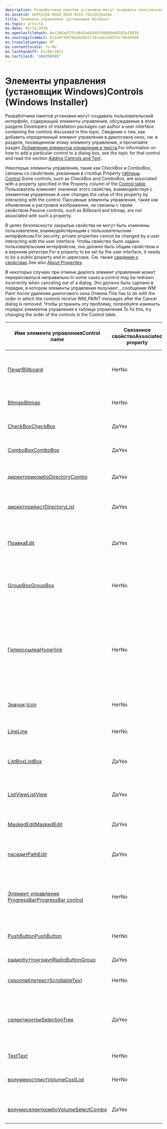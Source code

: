 ```yaml
---
description: Разработчики пакетов установки могут создавать пользовательский интерфейс, содержащий элементы управления, обсуждаемые в этом разделе.
ms.assetid: ed9fa158-9dad-4d2d-8153-78122b19a34e
title: Элементы управления (установщик Windows)
ms.topic: article
ms.date: 05/31/2018
ms.openlocfilehash: 0ec286adf25c0642ae044bfd0b89e66182ef6839
ms.sourcegitcommit: 831e8f3db78ab820e1710cede244553c70e50500
ms.translationtype: MT
ms.contentlocale: ru-RU
ms.lasthandoff: 01/08/2021
ms.locfileid: "104350245"
---
```

# <a name="controls-windows-installer"></a><span data-ttu-id="ab5f7-103">Элементы управления (установщик Windows)</span><span class="sxs-lookup"><span data-stu-id="ab5f7-103">Controls (Windows Installer)</span></span>

<span data-ttu-id="ab5f7-104">Разработчики пакетов установки могут создавать пользовательский интерфейс, содержащий элементы управления, обсуждаемые в этом разделе.</span><span class="sxs-lookup"><span data-stu-id="ab5f7-104">Developers of installation packages can author a user interface containing the controls discussed in this topic.</span></span> <span data-ttu-id="ab5f7-105">Сведения о том, как добавить определенный элемент управления в диалоговое окно, см. в разделе, посвященном этому элементу управления, и прочитайте раздел [Добавление элементов управления и текста](adding-controls-and-text.md).</span><span class="sxs-lookup"><span data-stu-id="ab5f7-105">For information on how to add a particular control to a dialog box, see the topic for that control and read the section [Adding Controls and Text](adding-controls-and-text.md).</span></span>

<span data-ttu-id="ab5f7-106">Некоторые элементы управления, такие как CheckBox и ComboBox, связаны со свойством, указанным в столбце Property [таблицы Control](control-table.md).</span><span class="sxs-lookup"><span data-stu-id="ab5f7-106">Some controls, such as CheckBox and ComboBox, are associated with a property specified in the Property column of the [Control table](control-table.md).</span></span> <span data-ttu-id="ab5f7-107">Пользователь изменяет значение этого свойства, взаимодействуя с элементом управления.</span><span class="sxs-lookup"><span data-stu-id="ab5f7-107">A user changes the value of this property by interacting with the control.</span></span> <span data-ttu-id="ab5f7-108">Пассивные элементы управления, такие как объявление и растровое изображение, не связаны с таким свойством.</span><span class="sxs-lookup"><span data-stu-id="ab5f7-108">Passive controls, such as Billboard and bitmap, are not associated with such a property.</span></span>

<span data-ttu-id="ab5f7-109">В целях безопасности закрытые свойства не могут быть изменены пользователем, взаимодействующим с пользовательским интерфейсом.</span><span class="sxs-lookup"><span data-stu-id="ab5f7-109">For security, private properties cannot be changed by a user interacting with the user interface.</span></span> <span data-ttu-id="ab5f7-110">Чтобы свойство было задано пользовательским интерфейсом, оно должно быть общим свойством и в верхнем регистре.</span><span class="sxs-lookup"><span data-stu-id="ab5f7-110">For a property to be set by the user interface, it needs to be a public property and in uppercase.</span></span> <span data-ttu-id="ab5f7-111">См. также [сведения о свойствах](about-properties.md).</span><span class="sxs-lookup"><span data-stu-id="ab5f7-111">See also [About Properties](about-properties.md).</span></span>

<span data-ttu-id="ab5f7-112">В некоторых случаях при отмене диалога элемент управления может перерисоваться неправильно.</span><span class="sxs-lookup"><span data-stu-id="ab5f7-112">In some cases a control may be redrawn incorrectly when canceling out of a dialog.</span></span> <span data-ttu-id="ab5f7-113">Это должно быть сделано в порядке, в котором элементы управления получают \_ сообщения WM Paint после удаления диалогового окна Отмена.</span><span class="sxs-lookup"><span data-stu-id="ab5f7-113">This has to do with the order in which the controls receive WM\_PAINT messages after the Cancel dialog is removed.</span></span> <span data-ttu-id="ab5f7-114">Чтобы устранить эту проблему, попробуйте изменить порядок элементов управления в таблице управления.</span><span class="sxs-lookup"><span data-stu-id="ab5f7-114">To fix this, try changing the order of the controls in the Control table.</span></span>



| <span data-ttu-id="ab5f7-115">Имя элемента управления</span><span class="sxs-lookup"><span data-stu-id="ab5f7-115">Control name</span></span>                                       | <span data-ttu-id="ab5f7-116">Связанное свойство</span><span class="sxs-lookup"><span data-stu-id="ab5f7-116">Associated property</span></span> | <span data-ttu-id="ab5f7-117">Краткое описание элемента управления</span><span class="sxs-lookup"><span data-stu-id="ab5f7-117">Brief description of control</span></span>                                                                                                                                                          |
|----------------------------------------------------|---------------------|---------------------------------------------------------------------------------------------------------------------------------------------------------------------------------------|
| [<span data-ttu-id="ab5f7-118">Печат</span><span class="sxs-lookup"><span data-stu-id="ab5f7-118">Billboard</span></span>](billboard-control.md)                 | <span data-ttu-id="ab5f7-119">Нет</span><span class="sxs-lookup"><span data-stu-id="ab5f7-119">No</span></span>                  | <span data-ttu-id="ab5f7-120">Отображает объявления на основе сообщений о ходе выполнения.</span><span class="sxs-lookup"><span data-stu-id="ab5f7-120">Displays billboards based on progress messages.</span></span>                                                                                                                                       |
| [<span data-ttu-id="ab5f7-121">Bitmap</span><span class="sxs-lookup"><span data-stu-id="ab5f7-121">Bitmap</span></span>](bitmap-control.md)                       | <span data-ttu-id="ab5f7-122">Нет</span><span class="sxs-lookup"><span data-stu-id="ab5f7-122">No</span></span>                  | <span data-ttu-id="ab5f7-123">Отображает статическое изображение точечного рисунка.</span><span class="sxs-lookup"><span data-stu-id="ab5f7-123">Displays a static picture of a bitmap.</span></span>                                                                                                                                                |
| [<span data-ttu-id="ab5f7-124">CheckBox</span><span class="sxs-lookup"><span data-stu-id="ab5f7-124">CheckBox</span></span>](checkbox-control.md)                   | <span data-ttu-id="ab5f7-125">Да</span><span class="sxs-lookup"><span data-stu-id="ab5f7-125">Yes</span></span>                 | <span data-ttu-id="ab5f7-126">Флажок с двумя состояниями.</span><span class="sxs-lookup"><span data-stu-id="ab5f7-126">A two-state check box.</span></span>                                                                                                                                                                |
| [<span data-ttu-id="ab5f7-127">ComboBox</span><span class="sxs-lookup"><span data-stu-id="ab5f7-127">ComboBox</span></span>](combobox-control.md)                   | <span data-ttu-id="ab5f7-128">Да</span><span class="sxs-lookup"><span data-stu-id="ab5f7-128">Yes</span></span>                 | <span data-ttu-id="ab5f7-129">Раскрывающийся список с полем редактирования.</span><span class="sxs-lookup"><span data-stu-id="ab5f7-129">A drop-down list with an edit field.</span></span>                                                                                                                                                  |
| [<span data-ttu-id="ab5f7-130">директорикомбо</span><span class="sxs-lookup"><span data-stu-id="ab5f7-130">DirectoryCombo</span></span>](directorycombo-control.md)       | <span data-ttu-id="ab5f7-131">Да</span><span class="sxs-lookup"><span data-stu-id="ab5f7-131">Yes</span></span>                 | <span data-ttu-id="ab5f7-132">Выберите все, кроме последнего сегмента пути.</span><span class="sxs-lookup"><span data-stu-id="ab5f7-132">Select all except the last segment of the path.</span></span>                                                                                                                                       |
| [<span data-ttu-id="ab5f7-133">директорилист</span><span class="sxs-lookup"><span data-stu-id="ab5f7-133">DirectoryList</span></span>](directorylist-control.md)         | <span data-ttu-id="ab5f7-134">Да</span><span class="sxs-lookup"><span data-stu-id="ab5f7-134">Yes</span></span>                 | <span data-ttu-id="ab5f7-135">Отображает папки под основной частью пути.</span><span class="sxs-lookup"><span data-stu-id="ab5f7-135">Displays folders below the main part of path.</span></span>                                                                                                                                         |
| [<span data-ttu-id="ab5f7-136">Правка</span><span class="sxs-lookup"><span data-stu-id="ab5f7-136">Edit</span></span>](edit-control.md)                           | <span data-ttu-id="ab5f7-137">Да</span><span class="sxs-lookup"><span data-stu-id="ab5f7-137">Yes</span></span>                 | <span data-ttu-id="ab5f7-138">Обычное поле редактирования для любой строки или целого числа.</span><span class="sxs-lookup"><span data-stu-id="ab5f7-138">A regular edit field for any string or integer.</span></span>                                                                                                                                       |
| [<span data-ttu-id="ab5f7-139">GroupBox</span><span class="sxs-lookup"><span data-stu-id="ab5f7-139">GroupBox</span></span>](groupbox-control.md)                   | <span data-ttu-id="ab5f7-140">Нет</span><span class="sxs-lookup"><span data-stu-id="ab5f7-140">No</span></span>                  | <span data-ttu-id="ab5f7-141">Отображает прямоугольник, который объединяет другие элементы управления.</span><span class="sxs-lookup"><span data-stu-id="ab5f7-141">Displays a rectangle that groups other controls together.</span></span>                                                                                                                             |
| [<span data-ttu-id="ab5f7-142">Гиперссылка</span><span class="sxs-lookup"><span data-stu-id="ab5f7-142">Hyperlink</span></span>](hyperlink-control.md)                 | <span data-ttu-id="ab5f7-143">Нет</span><span class="sxs-lookup"><span data-stu-id="ab5f7-143">No</span></span>                  | <span data-ttu-id="ab5f7-144">Отображает ссылку HTML на адрес, который открывается в браузере по умолчанию. **[Установщик Windows 4,5 и более ранних версий](not-supported-in-windows-installer-4-5.md):** Не поддерживается.</span><span class="sxs-lookup"><span data-stu-id="ab5f7-144">Displays a HTML link to an address, which opens in the default browser.**[Windows Installer 4.5 and earlier](not-supported-in-windows-installer-4-5.md):** Not supported.</span></span><br/> |
| <span data-ttu-id="ab5f7-145">[Значок](icon-control.md):</span><span class="sxs-lookup"><span data-stu-id="ab5f7-145">[Icon](icon-control.md)</span></span>                           | <span data-ttu-id="ab5f7-146">Нет</span><span class="sxs-lookup"><span data-stu-id="ab5f7-146">No</span></span>                  | <span data-ttu-id="ab5f7-147">Отображает статическое изображение значка.</span><span class="sxs-lookup"><span data-stu-id="ab5f7-147">Displays a static picture of an icon.</span></span>                                                                                                                                                 |
| [<span data-ttu-id="ab5f7-148">Line</span><span class="sxs-lookup"><span data-stu-id="ab5f7-148">Line</span></span>](line-control.md)                           | <span data-ttu-id="ab5f7-149">Нет</span><span class="sxs-lookup"><span data-stu-id="ab5f7-149">No</span></span>                  | <span data-ttu-id="ab5f7-150">Отображает горизонтальную линию.</span><span class="sxs-lookup"><span data-stu-id="ab5f7-150">Displays a horizontal line.</span></span>                                                                                                                                                           |
| [<span data-ttu-id="ab5f7-151">ListBox</span><span class="sxs-lookup"><span data-stu-id="ab5f7-151">ListBox</span></span>](listbox-control.md)                     | <span data-ttu-id="ab5f7-152">Да</span><span class="sxs-lookup"><span data-stu-id="ab5f7-152">Yes</span></span>                 | <span data-ttu-id="ab5f7-153">Раскрывающийся список без поля редактирования.</span><span class="sxs-lookup"><span data-stu-id="ab5f7-153">A drop-down list without an edit field.</span></span>                                                                                                                                               |
| [<span data-ttu-id="ab5f7-154">ListView</span><span class="sxs-lookup"><span data-stu-id="ab5f7-154">ListView</span></span>](listview-control.md)                   | <span data-ttu-id="ab5f7-155">Да</span><span class="sxs-lookup"><span data-stu-id="ab5f7-155">Yes</span></span>                 | <span data-ttu-id="ab5f7-156">Отображает столбец значений со значками для выбора.</span><span class="sxs-lookup"><span data-stu-id="ab5f7-156">Displays a column of values with icons for selection.</span></span>                                                                                                                                 |
| [<span data-ttu-id="ab5f7-157">MaskedEdit</span><span class="sxs-lookup"><span data-stu-id="ab5f7-157">MaskedEdit</span></span>](maskededit-control.md)               | <span data-ttu-id="ab5f7-158">Да</span><span class="sxs-lookup"><span data-stu-id="ab5f7-158">Yes</span></span>                 | <span data-ttu-id="ab5f7-159">Поле редактирования с маской в текстовом поле.</span><span class="sxs-lookup"><span data-stu-id="ab5f7-159">An edit field with a mask in the text field.</span></span>                                                                                                                                          |
| [<span data-ttu-id="ab5f7-160">паседит</span><span class="sxs-lookup"><span data-stu-id="ab5f7-160">PathEdit</span></span>](pathedit-control.md)                   | <span data-ttu-id="ab5f7-161">Да</span><span class="sxs-lookup"><span data-stu-id="ab5f7-161">Yes</span></span>                 | <span data-ttu-id="ab5f7-162">Отображает имя папки или полный путь в поле редактирования.</span><span class="sxs-lookup"><span data-stu-id="ab5f7-162">Displays folder name or entire path in an edit field.</span></span>                                                                                                                                 |
| [<span data-ttu-id="ab5f7-163">Элемент управления ProgressBar</span><span class="sxs-lookup"><span data-stu-id="ab5f7-163">ProgressBar control</span></span>](progressbar-control.md)     | <span data-ttu-id="ab5f7-164">Нет</span><span class="sxs-lookup"><span data-stu-id="ab5f7-164">No</span></span>                  | <span data-ttu-id="ab5f7-165">Линейчатая диаграмма, которая изменяет длину при получении сообщений о ходе выполнения.</span><span class="sxs-lookup"><span data-stu-id="ab5f7-165">Bar graph that changes length as it receives progress messages.</span></span>                                                                                                                       |
| [<span data-ttu-id="ab5f7-166">PushButton</span><span class="sxs-lookup"><span data-stu-id="ab5f7-166">PushButton</span></span>](pushbutton-control.md)               | <span data-ttu-id="ab5f7-167">Нет</span><span class="sxs-lookup"><span data-stu-id="ab5f7-167">No</span></span>                  | <span data-ttu-id="ab5f7-168">Отображает базовую кнопку "Отправить".</span><span class="sxs-lookup"><span data-stu-id="ab5f7-168">Displays a basic push button.</span></span>                                                                                                                                                         |
| [<span data-ttu-id="ab5f7-169">радиобуттонграуп</span><span class="sxs-lookup"><span data-stu-id="ab5f7-169">RadioButtonGroup</span></span>](radiobuttongroup-control.md)   | <span data-ttu-id="ab5f7-170">Да</span><span class="sxs-lookup"><span data-stu-id="ab5f7-170">Yes</span></span>                 | <span data-ttu-id="ab5f7-171">Группа переключателей.</span><span class="sxs-lookup"><span data-stu-id="ab5f7-171">A group of radio buttons.</span></span>                                                                                                                                                             |
| [<span data-ttu-id="ab5f7-172">скроллаблетекст</span><span class="sxs-lookup"><span data-stu-id="ab5f7-172">ScrollableText</span></span>](scrollabletext-control.md)       | <span data-ttu-id="ab5f7-173">Нет</span><span class="sxs-lookup"><span data-stu-id="ab5f7-173">No</span></span>                  | <span data-ttu-id="ab5f7-174">Отображает длинную строку текста.</span><span class="sxs-lookup"><span data-stu-id="ab5f7-174">Displays a long string of text.</span></span>                                                                                                                                                       |
| [<span data-ttu-id="ab5f7-175">селектионтри</span><span class="sxs-lookup"><span data-stu-id="ab5f7-175">SelectionTree</span></span>](selectiontree-control.md)         | <span data-ttu-id="ab5f7-176">Да</span><span class="sxs-lookup"><span data-stu-id="ab5f7-176">Yes</span></span>                 | <span data-ttu-id="ab5f7-177">Отображает сведения из таблицы компонентов и позволяет пользователю изменить состояние выбора.</span><span class="sxs-lookup"><span data-stu-id="ab5f7-177">Displays information from the Feature table and enables the user to change their selection state.</span></span>                                                                                     |
| [<span data-ttu-id="ab5f7-178">Text</span><span class="sxs-lookup"><span data-stu-id="ab5f7-178">Text</span></span>](text-control.md)                           | <span data-ttu-id="ab5f7-179">Нет</span><span class="sxs-lookup"><span data-stu-id="ab5f7-179">No</span></span>                  | <span data-ttu-id="ab5f7-180">Отображает статический текст.</span><span class="sxs-lookup"><span data-stu-id="ab5f7-180">Displays static text.</span></span>                                                                                                                                                                 |
| [<span data-ttu-id="ab5f7-181">волумекостлист</span><span class="sxs-lookup"><span data-stu-id="ab5f7-181">VolumeCostList</span></span>](volumecostlist-control.md)       | <span data-ttu-id="ab5f7-182">Нет</span><span class="sxs-lookup"><span data-stu-id="ab5f7-182">No</span></span>                  | <span data-ttu-id="ab5f7-183">Отображает сведения о затратах на различных томах.</span><span class="sxs-lookup"><span data-stu-id="ab5f7-183">Displays costing information on different volumes.</span></span>                                                                                                                                    |
| [<span data-ttu-id="ab5f7-184">волумеселекткомбо</span><span class="sxs-lookup"><span data-stu-id="ab5f7-184">VolumeSelectCombo</span></span>](volumeselectcombo-control.md) | <span data-ttu-id="ab5f7-185">Да</span><span class="sxs-lookup"><span data-stu-id="ab5f7-185">Yes</span></span>                 | <span data-ttu-id="ab5f7-186">Выбирает том из алфавитного списка.</span><span class="sxs-lookup"><span data-stu-id="ab5f7-186">Selects volume from an alphabetical list.</span></span>                                                                                                                                             |



 

 

 




